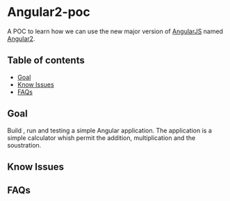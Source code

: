 # Angular2-poc
A POC to learn how we can use the new major version of [AngularJS](https://angularjs.org/) named [Angular2](https://angular.io/).

## Table of contents

* [Goal](#goal)
* [Know Issues](#know-issues)
* [FAQs](#faqs)

## Goal

Build , run and testing a simple Angular application. 
The application is a simple calculator whish permit the addition, multiplication and the soustration.

## Know Issues


## FAQs
